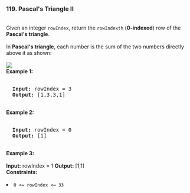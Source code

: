 <h3>119. Pascal's Triangle II</h3>
<br>
Given an integer <code>rowIndex</code>, return the <code>rowIndexth</code> (<strong>0-indexed</strong>) row of the <strong>Pascal's triangle</strong>.<br>
<br>
In <strong>Pascal's triangle</strong>, each number is the sum of the two numbers directly above it as shown:<br>
<br>
<img src="https://upload.wikimedia.org/wikipedia/commons/0/0d/PascalTriangleAnimated2.gif"> 
<br>
<b>Example 1:</b><br>
<br>
<pre>
  <strong>Input:</strong> rowIndex = 3
  <strong>Output:</strong> [1,3,3,1]
</pre>
<br>
<b>Example 2:</b><br>
<br>
<pre>
  <strong>Input:</strong> rowIndex = 0
  <strong>Output:</strong> [1]
</pre>
<br>
<b>Example 3:</b><br>
<br>
<strong>Input:</strong> rowIndex = 1
<strong>Output:</strong> [1,1]
<br>
<b>Constraints:</b><br>
<br>
<li><code>0 <= rowIndex <= 33</code></li>
